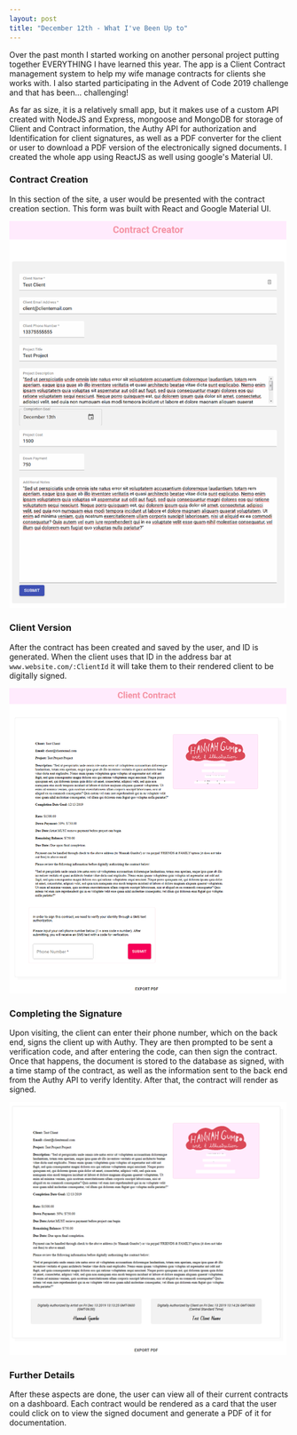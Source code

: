 ```yaml
---
layout: post
title: "December 12th - What I've Been Up to"
---
```

Over the past month I started working on another personal project putting together EVERYTHING I have learned this year. The app is a Client Contract management system to help my wife manage contracts for clients she works with. I also started participating in the Advent of Code 2019 challenge and that has been... challenging!

As far as size, it is a relatively small app, but it makes use of a custom API created with NodeJS and Express, mongoose and MongoDB for storage of Client and Contract information, the Authy API for authorization and Identification for client signatures, as well as a PDF converter for the client or user to download a PDF version of the electronically signed documents. I created the whole app using ReactJS as well using google's Material UI.
<!--more-->

### Contract Creation
In this section of the site, a user would be presented with the contract creation section. This form was built with React and Google Material UI.

<img src="/assets/img/contract-creation.png" width="500"/>

### Client Version
After the contract has been created and saved by the user, and ID is generated. When the client uses that ID in the address bar at `www.website.com/:ClientId` it will take them to their rendered client to be digitally signed.

<img src="/assets/img/contract.png" width="500"/>

### Completing the Signature
Upon visiting, the client can enter their phone number, which on the back end, signs the client up with Authy. They are then prompted to be sent a verification code, and after entering the code, can then sign the contract. Once that happens, the document is stored to the database as signed, with a time stamp of the contract, as well as the information sent to the back end from the Authy API to verify Identity. After that, the contract will render as signed.

<img src="/assets/img/signed-contract.png" width="500"/>

### Further Details
After these aspects are done, the user can view all of their current contracts on a dashboard. Each contract would be rendered as a card that the user could click on to view the signed document and generate a PDF of it for documentation.
